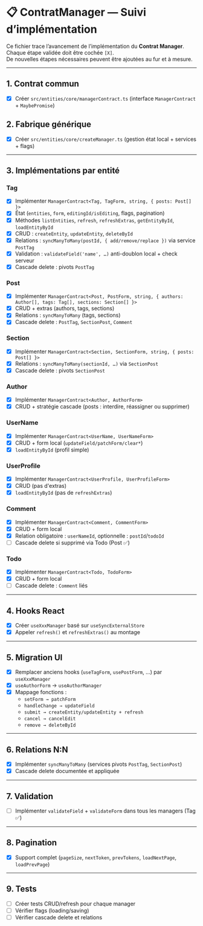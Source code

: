 # 📋 ContratManager — Suivi d’implémentation

Ce fichier trace l’avancement de l’implémentation du **Contrat Manager**.  
Chaque étape validée doit être cochée `[X]`.  
De nouvelles étapes nécessaires peuvent être ajoutées au fur et à mesure.

---

## 1. Contrat commun

- [x] Créer `src/entities/core/managerContract.ts` (interface `ManagerContract` + `MaybePromise`)

## 2. Fabrique générique

- [x] Créer `src/entities/core/createManager.ts` (gestion état local + services + flags)

---

## 3. Implémentations par entité

### Tag

- [x] Implémenter `ManagerContract<Tag, TagForm, string, { posts: Post[] }>`
- [x] État (`entities`, `form`, `editingId/isEditing`, flags, pagination)
- [x] Méthodes `listEntities`, `refresh`, `refreshExtras`, `getEntityById`, `loadEntityById`
- [x] CRUD : `createEntity`, `updateEntity`, `deleteById`
- [x] Relations : `syncManyToMany(postId, { add/remove/replace })` via service `PostTag`
- [x] Validation : `validateField('name', …)` anti-doublon local + check serveur
- [x] Cascade delete : pivots `PostTag`

### Post

- [x] Implémenter `ManagerContract<Post, PostForm, string, { authors: Author[], tags: Tag[], sections: Section[] }>`
- [x] CRUD + extras (authors, tags, sections)
- [x] Relations : `syncManyToMany` (tags, sections)
- [x] Cascade delete : `PostTag`, `SectionPost`, `Comment`

### Section

- [x] Implémenter `ManagerContract<Section, SectionForm, string, { posts: Post[] }>`
- [x] Relations : `syncManyToMany(sectionId, …)` via `SectionPost`
- [x] Cascade delete : pivots `SectionPost`

### Author

- [x] Implémenter `ManagerContract<Author, AuthorForm>`
- [x] CRUD + stratégie cascade (posts : interdire, réassigner ou supprimer)

### UserName

- [x] Implémenter `ManagerContract<UserName, UserNameForm>`
- [x] CRUD + form local (`updateField/patchForm/clear*`)
- [x] `loadEntityById` (profil simple)

### UserProfile

- [x] Implémenter `ManagerContract<UserProfile, UserProfileForm>`
- [x] CRUD (pas d'extras)
- [x] `loadEntityById` (pas de `refreshExtras`)

### Comment

- [x] Implémenter `ManagerContract<Comment, CommentForm>`
- [x] CRUD + form local
- [x] Relation obligatoire : `userNameId`, optionnelle : `postId`/`todoId`
- [ ] Cascade delete si supprimé via Todo (Post ✅)

### Todo

- [x] Implémenter `ManagerContract<Todo, TodoForm>`
- [x] CRUD + form local
- [ ] Cascade delete : `Comment` liés

---

## 4. Hooks React

- [x] Créer `useXxxManager` basé sur `useSyncExternalStore`
- [x] Appeler `refresh()` et `refreshExtras()` au montage

---

## 5. Migration UI

- [x] Remplacer anciens hooks (`useTagForm`, `usePostForm`, …) par `useXxxManager`
- [x] `useAuthorForm` → `useAuthorManager`
- [x] Mappage fonctions :
    - `setForm → patchForm`
    - `handleChange → updateField`
    - `submit → createEntity/updateEntity + refresh`
    - `cancel → cancelEdit`
    - `remove → deleteById`

---

## 6. Relations N:N

- [x] Implémenter `syncManyToMany` (services pivots `PostTag`, `SectionPost`)
- [x] Cascade delete documentée et appliquée

---

## 7. Validation

- [ ] Implémenter `validateField` + `validateForm` dans tous les managers (Tag ✅)

---

## 8. Pagination

- [x] Support complet (`pageSize`, `nextToken`, `prevTokens`, `loadNextPage`, `loadPrevPage`)

---

## 9. Tests

- [ ] Créer tests CRUD/refresh pour chaque manager
- [ ] Vérifier flags (loading/saving)
- [ ] Vérifier cascade delete et relations

